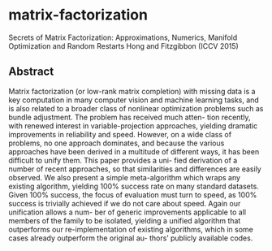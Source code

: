 # matrix-factorization

Secrets of Matrix Factorization: Approximations, Numerics, Manifold Optimization and Random Restarts
Hong and Fitzgibbon (ICCV 2015)

## Abstract

Matrix factorization (or low-rank matrix completion) with missing data is a key computation in many computer vision and machine learning tasks, and is also related to a broader class of nonlinear optimization problems such as bundle adjustment. The problem has received much atten- tion recently, with renewed interest in variable-projection approaches, yielding dramatic improvements in reliability and speed. However, on a wide class of problems, no one approach dominates, and because the various approaches have been derived in a multitude of different ways, it has been difficult to unify them. This paper provides a uni- fied derivation of a number of recent approaches, so that similarities and differences are easily observed. We also present a simple meta-algorithm which wraps any existing algorithm, yielding 100% success rate on many standard datasets. Given 100% success, the focus of evaluation must turn to speed, as 100% success is trivially achieved if we do not care about speed. Again our unification allows a num- ber of generic improvements applicable to all members of the family to be isolated, yielding a unified algorithm that outperforms our re-implementation of existing algorithms, which in some cases already outperform the original au- thors’ publicly available codes.